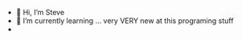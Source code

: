 - 👋 Hi, I’m Steve
- 🌱 I’m currently learning ... very VERY new at this programing stuff
- 
<!---
sstuts954/sstuts954 is a ✨ special ✨ repository because its `README.md` (this file) appears on your GitHub profile.
You can click the Preview link to take a look at your changes.
--->
